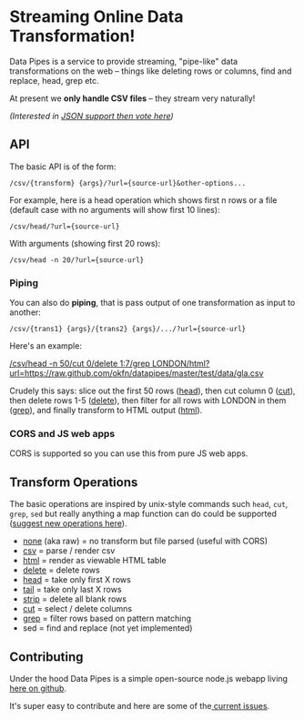 # Streaming Online Data Transformation!

Data Pipes is a service to provide streaming, "pipe-like" data transformations on the web &ndash; things like deleting rows or columns, find and replace, head, grep etc.

At present we **only handle CSV files** &ndash; they stream very naturally!

*(Interested in [JSON support then vote here][json-issue])*

[json-issue]: https://github.com/okfn/datapipes/issues/16

## API

The basic API is of the form:

    /csv/{transform} {args}/?url={source-url}&other-options...

For example, here is a head operation which shows first n rows or a file (default case with no arguments will show first 10 lines):

    /csv/head/?url={source-url}

With arguments (showing first 20 rows):

    /csv/head -n 20/?url={source-url}

### Piping

You can also do **piping**, that is pass output of one transformation as input to another:

    /csv/{trans1} {args}/{trans2} {args}/.../?url={source-url}

Here's an example:

[/csv/head -n 50/cut 0/delete 1:7/grep LONDON/html?url=https&#58;//raw.github.com/okfn/datapipes/master/test/data/gla.csv][ex]

[ex]: /csv/head%20-n%2050/cut%200/delete%201:7/grep%20LONDON/html?url=https://raw.github.com/okfn/datapipes/master/test/data/gla.csv

Crudely this says: slice out the first 50 rows ([head][]), then cut column 0 ([cut][]),
then delete rows 1-5 ([delete][]), then filter for all rows with LONDON in them
([grep][]), and finally transform to HTML output ([html][]).

### CORS and JS web apps

CORS is supported so you can use this from pure JS web apps.

## Transform Operations

The basic operations are inspired by unix-style commands such `head`, `cut`, `grep`, `sed` but really anything a map function can do could be supported ([suggest new operations here][suggest]).

[suggest]: https://github.com/okfn/datapipes/issues

* [none][] (aka raw) = no transform but file parsed (useful with CORS)
* [csv][] = parse / render csv
* [html][] = render as viewable HTML table
* [delete][] = delete rows
* [head][] = take only first X rows
* [tail][] = take only last X rows
* [strip][] = delete all blank rows
* [cut][] = select / delete columns
* [grep][] = filter rows based on pattern matching
* sed = find and replace (not yet implemented)

[none]: /none/
[csv]: /csv/
[delete]: /delete/
[grep]: /grep/
[head]: /head/
[tail]: /tail/
[strip]: /strip/
[html]: /html/
[cut]: /cut/

<h2 id="contributing">Contributing</h2>

Under the hood Data Pipes is a simple open-source node.js webapp living [here on github][source].

It's super easy to contribute and here are some of the[ current issues][issues].

[source]: https://github.com/okfn/datapipes
[issues]: https://github.com/okfn/datapipes/issues

